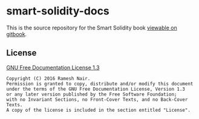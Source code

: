 # smart-solidity-docs

This is the source repository for the Smart Solidity book [viewable on gitbook](https://www.gitbook.com/book/hiddentao/smart-solidity/details).

## License

[GNU Free Documentation License 1.3](https://www.gnu.org/licenses/fdl.md)

    Copyright (C) 2016 Ramesh Nair.
    Permission is granted to copy, distribute and/or modify this document
    under the terms of the GNU Free Documentation License, Version 1.3
    or any later version published by the Free Software Foundation;
    with no Invariant Sections, no Front-Cover Texts, and no Back-Cover Texts.
    A copy of the license is included in the section entitled "License".